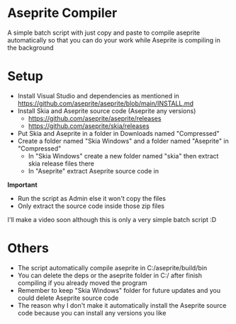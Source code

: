 # Aseprite Compiler
A simple batch script with just copy and paste to compile aseprite automatically so that you can do your work while Aseprite is compiling in the background

# Setup
- Install Visual Studio and dependencies as mentioned in https://github.com/aseprite/aseprite/blob/main/INSTALL.md
- Install Skia and Aseprite source code (Aseprite any versions)
  + https://github.com/aseprite/aseprite/releases
  + https://github.com/aseprite/skia/releases
- Put Skia and Aseprite in a folder in Downloads named "Compressed"
- Create a folder named "Skia Windows" and a folder named "Aseprite" in "Compressed"
  + In "Skia Windows" create a new folder named "skia" then extract skia release files there
  + In "Aseprite" extract Aseprite source code in

**Important**
- Run the script as Admin else it won't copy the files
- Only extract the source code inside those zip files

I'll make a video soon although this is only a very simple batch script :D

# Others
- The script automatically compile aseprite in C:/aseprite/build/bin
- You can delete the deps or the aseprite folder in C:/ after finish compiling if you already moved the program
- Remember to keep "Skia Windows" folder for future updates and you could delete Aseprite source code
- The reason why I don't make it automatically install the Aseprite source code because you can install any versions you like
